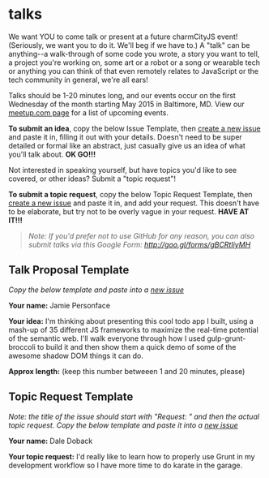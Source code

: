 # talks

We want YOU to come talk or present at a future charmCityJS event! (Seriously, we want you to do it. We'll beg if we have to.) A "talk" can be anything--a walk-through of some code you wrote, a story you want to tell, a project you're working on, some art or a robot or a song or wearable tech or anything you can think of that even remotely relates to JavaScript or the tech community in general, we're all ears!

Talks should be 1-20 minutes long, and our events occur on the first Wednesday of the month starting May 2015 in Baltimore, MD. View our [meetup.com page](http://www.meetup.com/charmcityjs) for a list of upcoming events.

**To submit an idea**, copy the below Issue Template, then [create a new issue](https://github.com/charmCityJs/talks/issues/new) and paste it in, filling it out with your details. Doesn't need to be super detailed or formal like an abstract, just casually give us an idea of what you'll talk about. **OK GO!!!**

Not interested in speaking yourself, but have topics you'd like to see covered, or other ideas? Submit a "topic request"!

**To submit a topic request**, copy the below Topic Request Template, then [create a new issue](https://github.com/charmCityJs/talks/issues/new) and paste it in, and add your request. This doesn't have to be elaborate, but try not to be overly vague in your request. **HAVE AT IT!!!**

> _Note: If you'd prefer not to use GitHub for any reason, you can also submit talks via this Google Form: http://goo.gl/forms/gBCRtIiyMH_

## Talk Proposal Template

_Copy the below template and paste into a [new issue](https://github.com/charmCityJs/talks/issues/new)_

**Your name:** Jamie Personface

**Your idea:** I'm thinking about presenting this cool todo app I built, using a mash-up of 35 different JS frameworks to maximize the real-time potential of the semantic web. I'll walk everyone through how I used gulp-grunt-broccoli to build it and then show them a quick demo of some of the awesome shadow DOM things it can do.

**Approx length:** (keep this number betweeen 1 and 20 minutes, please)

## Topic Request Template

_Note: the title of the issue should start with "Request: " and then the actual topic request. Copy the below template and paste it into a [new issue](https://github.com/charmCityJs/talks/issues/new)_

**Your name:** Dale Doback

**Your topic request:** I'd really like to learn how to properly use Grunt in my development workflow so I have more time to do karate in the garage.
